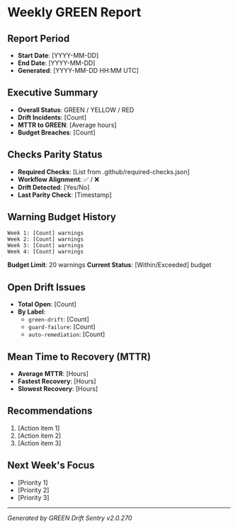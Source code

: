 # Weekly GREEN Report

## Report Period
- **Start Date**: [YYYY-MM-DD]
- **End Date**: [YYYY-MM-DD]
- **Generated**: [YYYY-MM-DD HH:MM UTC]

## Executive Summary
- **Overall Status**: GREEN / YELLOW / RED
- **Drift Incidents**: [Count]
- **MTTR to GREEN**: [Average hours]
- **Budget Breaches**: [Count]

## Checks Parity Status
- **Required Checks**: [List from .github/required-checks.json]
- **Workflow Alignment**: ✅ / ❌
- **Drift Detected**: [Yes/No]
- **Last Parity Check**: [Timestamp]

## Warning Budget History
```
Week 1: [Count] warnings
Week 2: [Count] warnings
Week 3: [Count] warnings
Week 4: [Count] warnings
```

**Budget Limit**: 20 warnings
**Current Status**: [Within/Exceeded] budget

## Open Drift Issues
- **Total Open**: [Count]
- **By Label**:
  - `green-drift`: [Count]
  - `guard-failure`: [Count]
  - `auto-remediation`: [Count]

## Mean Time to Recovery (MTTR)
- **Average MTTR**: [Hours]
- **Fastest Recovery**: [Hours]
- **Slowest Recovery**: [Hours]

## Recommendations
1. [Action item 1]
2. [Action item 2]
3. [Action item 3]

## Next Week's Focus
- [Priority 1]
- [Priority 2]
- [Priority 3]

---
*Generated by GREEN Drift Sentry v2.0.270*
